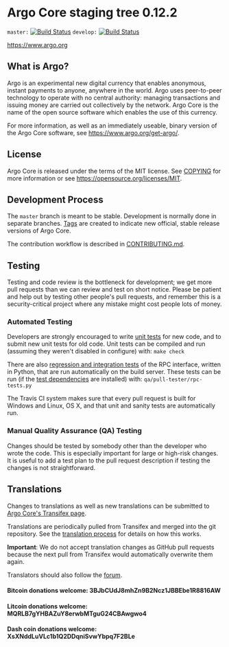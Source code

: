 Argo Core staging tree 0.12.2
===============================

`master:` [![Build Status](https://travis-ci.org/argopay/argo.svg?branch=master)](https://travis-ci.org/argopay/argo) `develop:` [![Build Status](https://travis-ci.org/argopay/argo.svg?branch=develop)](https://travis-ci.org/argopay/argo/branches)

https://www.argo.org


What is Argo?
----------------

Argo is an experimental new digital currency that enables anonymous, instant
payments to anyone, anywhere in the world. Argo uses peer-to-peer technology
to operate with no central authority: managing transactions and issuing money
are carried out collectively by the network. Argo Core is the name of the open
source software which enables the use of this currency.

For more information, as well as an immediately useable, binary version of
the Argo Core software, see https://www.argo.org/get-argo/.


License
-------

Argo Core is released under the terms of the MIT license. See [COPYING](COPYING) for more
information or see https://opensource.org/licenses/MIT.

Development Process
-------------------

The `master` branch is meant to be stable. Development is normally done in separate branches.
[Tags](https://github.com/argopay/argo/tags) are created to indicate new official,
stable release versions of Argo Core.

The contribution workflow is described in [CONTRIBUTING.md](CONTRIBUTING.md).

Testing
-------

Testing and code review is the bottleneck for development; we get more pull
requests than we can review and test on short notice. Please be patient and help out by testing
other people's pull requests, and remember this is a security-critical project where any mistake might cost people
lots of money.

### Automated Testing

Developers are strongly encouraged to write [unit tests](/doc/unit-tests.md) for new code, and to
submit new unit tests for old code. Unit tests can be compiled and run
(assuming they weren't disabled in configure) with: `make check`

There are also [regression and integration tests](/qa) of the RPC interface, written
in Python, that are run automatically on the build server.
These tests can be run (if the [test dependencies](/qa) are installed) with: `qa/pull-tester/rpc-tests.py`

The Travis CI system makes sure that every pull request is built for Windows
and Linux, OS X, and that unit and sanity tests are automatically run.

### Manual Quality Assurance (QA) Testing

Changes should be tested by somebody other than the developer who wrote the
code. This is especially important for large or high-risk changes. It is useful
to add a test plan to the pull request description if testing the changes is
not straightforward.

Translations
------------

Changes to translations as well as new translations can be submitted to
[Argo Core's Transifex page](https://www.transifex.com/projects/p/argo/).

Translations are periodically pulled from Transifex and merged into the git repository. See the
[translation process](doc/translation_process.md) for details on how this works.

**Important**: We do not accept translation changes as GitHub pull requests because the next
pull from Transifex would automatically overwrite them again.

Translators should also follow the [forum](https://www.argo.org/forum/topic/argo-worldwide-collaboration.88/).
#### Bitcoin donations welcome: 3BJbCUdJ8mhZn9B2Ncz1JBBEbe1R8816AW
#### Litcoin donations welcome: MQRLB7gYHBAZuY8erwbMTguG24CBAwgwo4
#### Dash coin donations welcome: XsXNddLuVLc1b1Q2DDqniSvwYbpq7F2BLe
